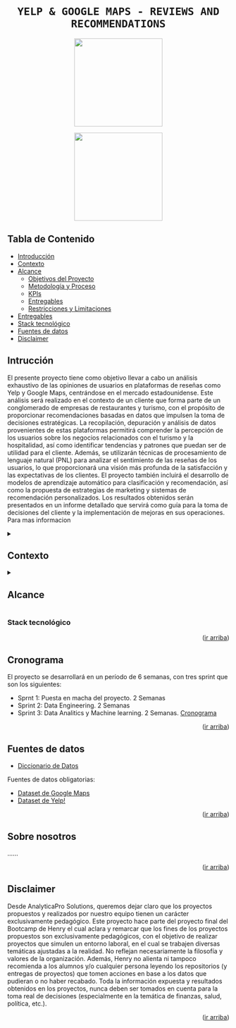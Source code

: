<a name="readme-top"></a>

# <h1 align="center">**`YELP & GOOGLE MAPS - REVIEWS AND RECOMMENDATIONS`**</h1>

<p align="center">
<img src="https://upload.wikimedia.org/wikipedia/commons/thumb/a/ad/Yelp_Logo.svg/2560px-Yelp_Logo.svg.png"  height="200">
<p align="center">
<img src="https://upload.wikimedia.org/wikipedia/commons/thumb/b/bd/Google_Maps_Logo_2020.svg/512px-Google_Maps_Logo_2020.svg.png"  height="200">



## **Tabla de Contenido**

- [Introducción](#introducción)
- [Contexto](#contexto)
- [Alcance](#alcance)
    - [Objetivos del Proyecto](#objetivos-del-proyecto)
    - [Metodología y Proceso](#metodología-y-proceso)
    - [KPIs](#kpis)
    - [Entregables](#entregables)
    - [Restricciones y Limitaciones](#restricciones-y-limitaciones)
- [Entregables](#entregables)
- [Stack tecnológico](#stack-tecnológico)
- [Fuentes de datos](#fuentes-de-datos)
- [Disclaimer](#disclaimer)

    
## **Intrucción**

El presente proyecto tiene como objetivo llevar a cabo un análisis exhaustivo de las opiniones de usuarios en plataformas de reseñas como Yelp y Google Maps, centrándose en el mercado estadounidense. Este análisis será realizado en el contexto de un cliente que forma parte de un conglomerado de empresas de restaurantes y turismo, con el propósito de proporcionar recomendaciones basadas en datos que impulsen la toma de decisiones estratégicas. La recopilación, depuración y análisis de datos provenientes de estas plataformas permitirá comprender la percepción de los usuarios sobre los negocios relacionados con el turismo y la hospitalidad, así como identificar tendencias y patrones que puedan ser de utilidad para el cliente. Además, se utilizarán técnicas de procesamiento de lenguaje natural (PNL) para analizar el sentimiento de las reseñas de los usuarios, lo que proporcionará una visión más profunda de la satisfacción y las expectativas de los clientes. El proyecto también incluirá el desarrollo de modelos de aprendizaje automático para clasificación y recomendación, así como la propuesta de estrategias de marketing y sistemas de recomendación personalizados. Los resultados obtenidos serán presentados en un informe detallado que servirá como guía para la toma de decisiones del cliente y la implementación de mejoras en sus operaciones. Para mas informacion 


<details>
  <summary><h2>Contexto</h2></summary>

"La opinión de los usuarios es un dato muy valioso, que crece día a día gracias a plataformas de reseñas. Su análisis puede ser determinante para la planificación de estratenias. Yelp es una plataforma de reseñas de todo tipo de negocios, restaurantes, hoteles, servicios entre otros. Los usuarios utilizan el servicio y luego suben su reseña según la experiencia que han recibido. Esta información es muy valiosa para las empresas, ya que les sirve para enterarse de la imagen que tienen los usuarios de los distintos locales de la empresa, siendo útil para medir el desempeño, utilidad del local, además de saber en qué aspectos hay que mejorar el servicio. Además, Google posee una plataforma de reseñas de todo tipo de negocios, restaurantes, hoteles, servicios, entre otros integrada en su servicio de localización y mapas, Google Maps. Los usuarios utilizan el servicio y luego suben su reseña según la experiencia vivida. Muchos usuarios leen las reseñas de los lugares a los que planean ir para tomar decisiones sobre dónde comprar, comer, dormir, reunirse, etc. Esta información es muy valiosa para las empresas, ya que les sirve para enterarse de la imagen que tienen los usuarios de los distintos locales de la empresa, siendo muy útil para medir el desempeño, utilidad del local, además de identificar los aspectos del servicio a mejorar.""

<p align="right">(<a href="#readme-top">ir arriba</a>)</p>

</details>

<details>
  <summary><h2>Alcance</h2></summary>

El presente documento establece el alcance del proyecto de análisis de opiniones de usuarios en plataformas de reseñas como Yelp y Google Maps para el mercado estadounidense. El proyecto está dirigido por AnalyticaPro Solutions, con el objetivo de proporcionar análisis detallados y recomendaciones basadas en datos para su conglomerado de empresas de restaurantes y turismo.

### **Objetivos del Proyecto**

- Recopilar, depurar y disponibilizar información de diversas fuentes, incluyendo Yelp y Google Maps, para su análisis.
-Realizar análisis de sentimientos y tendencias en las opiniones de los usuarios.
-Identificar posibles factores que influyan en las opiniones de los usuarios.
-Entrenar y desplegar modelos de aprendizaje automático para clasificación y recomendación.
-Mejorar estrategias de marketing a través de campañas microsegmentadas.
-Desarrollar sistemas de recomendación para usuarios basados en sus experiencias previas.
-Cruzar datos adicionales como cotizaciones en bolsa y tendencias en redes sociales.

### **Metodología y Proceso**
El proyecto seguirá una metodología de trabajo en equipo que incluye las siguientes etapas:

-Recopilación y depuración de datos de Yelp y Google Maps.
- Análisis exploratorio de datos para identificar patrones y tendencias.
- Implementación de técnicas de procesamiento de lenguaje natural (PNL) para análisis de sentimientos.
- Entrenamiento de modelos de aprendizaje automático para clasificación y recomendación.
- Integración de datos adicionales y análisis de su impacto en las opiniones de los usuarios.
- Desarrollo de estrategias de marketing y sistemas de recomendación basados en los hallazgos del análisis.

### **KPIs**

- Tasa de Crecimiento de Reseñas Positivas: Este KPI mide el porcentaje de aumento en el número de reseñas positivas en comparación con un período anterior. La meta objetiva podría ser un aumento del 15% en la tasa de crecimiento de reseñas positivas en un trimestre específico.

- Índice de Satisfacción del Cliente (ISC): El ISC es una medida que combina diferentes aspectos de la experiencia del cliente, como la calidad del servicio, la limpieza, el ambiente, etc., en una sola métrica. La meta objetiva podría ser alcanzar un ISC de 8 sobre 10 en un plazo determinado.

- Tasa de Retención de Clientes: Este KPI mide el porcentaje de clientes que regresan a un negocio después de su primera visita. La meta objetiva podría ser aumentar la tasa de retención de clientes en un 20% en un año.

- Porcentaje de Reseñas Respondidas: Este KPI mide el porcentaje de reseñas a las que se ha respondido por parte del negocio. La meta objetiva podría ser responder al menos el 80% de las reseñas dentro de las 24 horas posteriores a su publicación.


### **Entregables**

- Informe detallado con los resultados del análisis de datos.
- Modelos de aprendizaje automático entrenados y desplegados.
- Estrategias de marketing y sistemas de recomendación propuestos.
- Documentación técnica y guías de uso para los modelos y sistemas desarrollados.

### **Restricciones y Limitaciones**

El proyecto se limita al análisis de datos disponibles en Yelp y Google Maps para el mercado estadounidense.
La disponibilidad y calidad de los datos pueden afectar los resultados del análisis.
El alcance del proyecto no incluye la implementación de sistemas en producción, sino la entrega de modelos y recomendaciones listos para su implementación.

<p align="right">(<a href="#readme-top">ir arriba</a>)</p>

</details>

### **Stack tecnológico**

<p align="right">(<a href="#readme-top">ir arriba</a>)</p>

## **Cronograma**
El proyecto se desarrollará en un período de 6 semanas, con tres sprint que son los siguientes:
- Sprnt 1: Puesta en macha del proyecto. 2 Semanas
- Sprint 2: Data Engineering. 2 Semanas
- Sprint 3: Data Analitics y Machine learning. 2 Semanas.
[Cronograma](https://github.com/)
<p align="right">(<a href="#readme-top">ir arriba</a>)</p>

## **Fuentes de datos**

+   [Diccionario de Datos](https://docs.google.com/document/d/1ASLMGAgrviicATaP1UJlflpmBCXtuSTHQGWdQMN6_2I/edit)

Fuentes de datos obligatorias:
+   [Dataset de Google Maps](https://drive.google.com/drive/folders/1Wf7YkxA0aHI3GpoHc9Nh8_scf5BbD4DA?usp=share_link)
+   [Dataset de Yelp!](https://drive.google.com/drive/folders/1TI-SsMnZsNP6t930olEEWbBQdo_yuIZF?usp=sharing)
<p align="right">(<a href="#readme-top">ir arriba</a>)</p>

## **Sobre nosotros**

......

<p align="right">(<a href="#readme-top">ir arriba</a>)</p>

## **Disclaimer**  

Desde AnalyticaPro Solutions, queremos dejar claro que los proyectos propuestos y realizados por nuestro equipo tienen un carácter exclusivamente pedagógico. Este proyecto hace parte del proyecto final del Bootcamp de Henry el cual aclara y remarcar que los fines de los proyectos propuestos son exclusivamente pedagógicos, con el objetivo de realizar proyectos que simulen un entorno laboral, en el cual se trabajen diversas temáticas ajustadas a la realidad. No reflejan necesariamente la filosofía y valores de la organización. Además, Henry no alienta ni tampoco recomienda a los alumnos y/o cualquier persona leyendo los repositorios (y entregas de proyectos) que tomen acciones en base a los datos que pudieran o no haber recabado. Toda la información expuesta y resultados obtenidos en los proyectos, nunca deben ser tomados en cuenta para la toma real de decisiones (especialmente en la temática de finanzas, salud, política, etc.).

<p align="right">(<a href="#readme-top">ir arriba</a>)</p>


